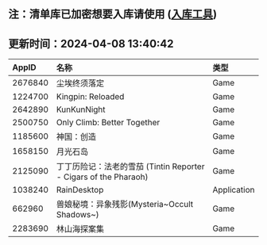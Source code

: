 ## 注：清单库已加密想要入库请使用 ([入库工具](https://github.com/BlankTMing/ManifestAutoUpdate/releases))

## 更新时间：2024-04-08 13:40:42
| AppID | 名称 | 类型  |
| :-------------------- | :----------------------------- | :----------- |
| 2676840 | 尘埃终须落定| Game |
| 1224700 | Kingpin: Reloaded| Game |
| 2642890 | KunKunNight| Game |
| 2500750 | Only Climb: Better Together| Game |
| 1185600 | 神国：创造| Game |
| 1658150 | 月光石岛| Game |
| 2125090 | 丁丁历险记：法老的雪茄 (Tintin Reporter - Cigars of the Pharaoh)| Game |
| 1038240 | RainDesktop| Application |
| 662960 | 兽娘秘境：异象残影(Mysteria~Occult Shadows~)| Game |
| 2283690 | 林山海探案集| Game |
